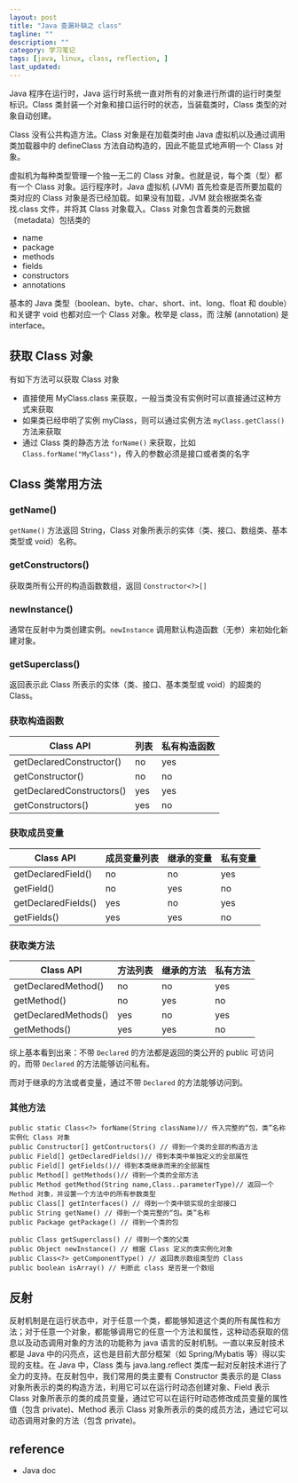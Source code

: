 ```yaml
---
layout: post
title: "Java 查漏补缺之 class"
tagline: ""
description: ""
category: 学习笔记
tags: [java, linux, class, reflection, ]
last_updated:
---
```


Java 程序在运行时，Java 运行时系统一直对所有的对象进行所谓的运行时类型标识。Class 类封装一个对象和接口运行时的状态，当装载类时，Class 类型的对象自动创建。

Class 没有公共构造方法。Class 对象是在加载类时由 Java 虚拟机以及通过调用类加载器中的 defineClass 方法自动构造的，因此不能显式地声明一个 Class 对象。

虚拟机为每种类型管理一个独一无二的 Class 对象。也就是说，每个类（型）都有一个 Class 对象。运行程序时，Java 虚拟机 (JVM) 首先检查是否所要加载的类对应的 Class 对象是否已经加载。如果没有加载，JVM 就会根据类名查找.class 文件，并将其 Class 对象载入。Class 对象包含着类的元数据（metadata）包括类的

- name
- package
- methods
- fields
- constructors
- annotations

基本的 Java 类型（boolean、byte、char、short、int、long、float 和 double）和关键字 void 也都对应一个 Class 对象。枚举是 class，而 注解 (annotation) 是 interface。

## 获取 Class 对象

有如下方法可以获取 Class 对象

- 直接使用 MyClass.class 来获取，一般当类没有实例时可以直接通过这种方式来获取
- 如果类已经申明了实例 myClass，则可以通过实例方法 `myClass.getClass()` 方法来获取
- 通过 Class 类的静态方法 `forName()` 来获取，比如 `Class.forName("MyClass")`，传入的参数必须是接口或者类的名字

## Class 类常用方法

### getName()

`getName()` 方法返回 String，Class 对象所表示的实体（类、接口、数组类、基本类型或 void）名称。

### getConstructors()
获取类所有公开的构造函数数组，返回 `Constructor<?>[]`

### newInstance()
通常在反射中为类创建实例。`newInstance` 调用默认构造函数（无参）来初始化新建对象。

### getSuperclass()
返回表示此 Class 所表示的实体（类、接口、基本类型或 void）的超类的 Class。

### 获取构造函数

Class API                   | 列表      | 私有构造函数
----------------------------|-----------|--------------
getDeclaredConstructor()    | no        | yes
getConstructor()            | no        | no
getDeclaredConstructors()   | yes       | yes
getConstructors()           | yes       | no

### 获取成员变量

Class API           | 成员变量列表  | 继承的变量 | 私有变量
--------------------|---------------|------------|----------
getDeclaredField()  | no            | no         | yes
getField()          | no            | yes        | no
getDeclaredFields() | yes           | no         | yes
getFields()         | yes           | yes        | no

### 获取类方法

Class API           | 方法列表      | 继承的方法 | 私有方法
--------------------|---------------|------------|----------
getDeclaredMethod() | no            | no         | yes
getMethod()         | no            | yes        | no
getDeclaredMethods()| yes           | no         | yes
getMethods()        | yes           | yes        | no

综上基本看到出来：不带 `Declared` 的方法都是返回的类公开的 public 可访问的，而带 `Declared` 的方法能够访问私有。

而对于继承的方法或者变量，通过不带 `Declared` 的方法能够访问到。

### 其他方法

    public static Class<?> forName(String className)// 传入完整的“包，类”名称实例化 Class 对象
    public Constructor[] getContructors() // 得到一个类的全部的构造方法
    public Field[] getDeclaredFields()// 得到本类中单独定义的全部属性
    public Field[] getFields()// 得到本类继承而来的全部属性
    public Method[] getMethods()// 得到一个类的全部方法
    public Method getMethod(String name,Class..parameterType)// 返回一个 Method 对象，并设置一个方法中的所有参数类型
    public Class[] getInterfaces() // 得到一个类中锁实现的全部接口
    public String getName() // 得到一个类完整的“包。类”名称
    public Package getPackage() // 得到一个类的包

    public Class getSuperclass() // 得到一个类的父类
    public Object newInstance() // 根据 Class 定义的类实例化对象
    public Class<?> getComponentType() // 返回表示数组类型的 Class
    public boolean isArray() // 判断此 class 是否是一个数组

## 反射

反射机制是在运行状态中，对于任意一个类，都能够知道这个类的所有属性和方法；对于任意一个对象，都能够调用它的任意一个方法和属性，这种动态获取的信息以及动态调用对象的方法的功能称为 java 语言的反射机制。一直以来反射技术都是 Java 中的闪亮点，这也是目前大部分框架（如 Spring/Mybatis 等）得以实现的支柱。在 Java 中，Class 类与 java.lang.reflect 类库一起对反射技术进行了全力的支持。在反射包中，我们常用的类主要有 Constructor 类表示的是 Class 对象所表示的类的构造方法，利用它可以在运行时动态创建对象、Field 表示 Class 对象所表示的类的成员变量，通过它可以在运行时动态修改成员变量的属性值（包含 private)、Method 表示 Class 对象所表示的类的成员方法，通过它可以动态调用对象的方法（包含 private)。

## reference

- Java doc
